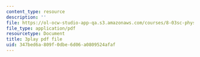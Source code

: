 ```yaml
---
content_type: resource
description: ''
file: https://ol-ocw-studio-app-qa.s3.amazonaws.com/courses/8-03sc-physics-iii-vibrations-and-waves-fall-2016/347bed6a809f0dbe6d06a0809524afaf_Dlhma3z57SA.pdf
file_type: application/pdf
resourcetype: Document
title: 3play pdf file
uid: 347bed6a-809f-0dbe-6d06-a0809524afaf
---
```

